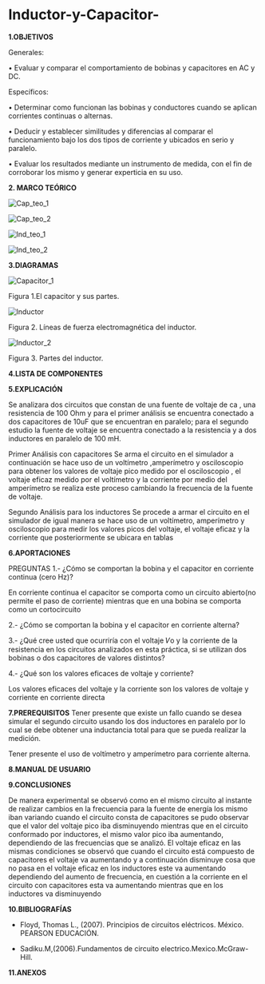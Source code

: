 # Inductor-y-Capacitor-

**1.OBJETIVOS**

Generales:

•	Evaluar y comparar el comportamiento de bobinas y capacitores en AC y DC. 

Específicos:

•	Determinar como funcionan las bobinas y conductores cuando se aplican corrientes continuas o alternas. 

•	Deducir y establecer similitudes y diferencias al comparar el funcionamiento bajo los dos tipos de corriente y ubicados en serio y paralelo. 

•	Evaluar los resultados mediante un instrumento de medida, con el fin de corroborar los mismo y generar experticia en su uso. 

**2. MARCO TEÓRICO**

![Cap_teo_1](https://github.com/Katherine01-Arevalo/Inductor-y-Capacitor-/blob/main/img/Cap_teo_1.png)

![Cap_teo_2](https://github.com/Katherine01-Arevalo/Inductor-y-Capacitor-/blob/main/img/Cap_teo_2.png)

![Ind_teo_1](https://github.com/Katherine01-Arevalo/Inductor-y-Capacitor-/blob/main/img/Ind_teo_1.png)

![Ind_teo_2](https://github.com/Katherine01-Arevalo/Inductor-y-Capacitor-/blob/main/img/Ind_teo_2.png)

**3.DIAGRAMAS**

![Capacitor_1](https://github.com/Katherine01-Arevalo/Inductor-y-Capacitor-/blob/main/img/Capacitor_1.png)

Figura 1.El capacitor y sus partes.

![Inductor](https://github.com/Katherine01-Arevalo/Inductor-y-Capacitor-/blob/main/img/Inductor.png)

Figura 2. Líneas de fuerza electromagnética del inductor.

![Inductor_2](https://github.com/Katherine01-Arevalo/Inductor-y-Capacitor-/blob/main/img/Inductor_2.png)

Figura 3. Partes del inductor.

**4.LISTA DE COMPONENTES**

**5.EXPLICACIÓN**

Se analizara dos circuitos que constan de una fuente de voltaje de ca , una resistencia de 100 Ohm y  para el primer análisis se encuentra conectado a dos capacitores de 10uF que se encuentran en  paralelo; para el segundo  estudio la fuente de voltaje se encuentra conectado a la resistencia y a dos inductores  en paralelo de 100 mH.

 Primer Análisis con capacitores
Se arma el circuito en  el simulador a continuación se hace uso de un voltímetro ,amperímetro y osciloscopio para obtener los valores de voltaje pico medido por el osciloscopio , el voltaje eficaz medido por el voltímetro y la corriente por medio del amperímetro se realiza este proceso cambiando la frecuencia de la fuente de voltaje.

Segundo Análisis para los inductores 
Se procede a armar el circuito  en el simulador de igual manera se hace uso de  un voltímetro, amperímetro y osciloscopio para medir los valores picos del voltaje, el voltaje eficaz y la corriente que posteriormente se ubicara en tablas


**6.APORTACIONES**

PREGUNTAS
1.- ¿Cómo se comportan la bobina y el capacitor en corriente continua (cero Hz)?

En corriente continua   el capacitor se comporta como un circuito abierto(no permite el paso de corriente)  mientras que en una bobina se comporta como un cortocircuito

2.- ¿Cómo se comportan la bobina y el capacitor en corriente alterna?


3.- ¿Qué cree usted que ocurriría con el voltaje 𝑉o y la corriente de la resistencia en los circuitos analizados en esta práctica, si se utilizan dos bobinas o dos capacitores de valores distintos?

4.- ¿Qué son los valores eficaces de voltaje y corriente?
 
Los valores eficaces  del voltaje y la corriente  son los valores de voltaje y corriente  en  corriente directa 


**7.PREREQUISITOS**
Tener presente que existe un fallo cuando se desea  simular el segundo circuito usando  los dos inductores en paralelo por lo cual se debe obtener una inductancia total para que se pueda realizar la medición.

Tener presente el uso de voltímetro y amperímetro para corriente alterna.


**8.MANUAL DE USUARIO**

**9.CONCLUSIONES**

De manera experimental se observó como  en el mismo circuito  al instante de realizar cambios en la frecuencia para la fuente de energía los mismo iban variando  cuando el circuito consta de capacitores se pudo observar que el valor del voltaje pico iba disminuyendo mientras que en el circuito conformado por inductores, el mismo valor pico  iba aumentando, dependiendo de las frecuencias que se analizó.
El voltaje eficaz en las mismas condiciones se observó que cuando el circuito está compuesto de capacitores el voltaje  va aumentando y a continuación disminuye cosa que no pasa en el voltaje eficaz en los inductores este va aumentando  dependiendo del aumento de frecuencia, en cuestión a la corriente  en el circuito con capacitores esta va aumentando mientras que en los inductores va disminuyendo 


**10.BIBLIOGRAFÍAS**

- Floyd, Thomas L., (2007). Principios de circuitos eléctricos. México. PEARSON EDUCACIÓN.

- Sadiku.M,(2006).Fundamentos de circuito electrico.Mexico.McGraw-Hill.



**11.ANEXOS**
 
